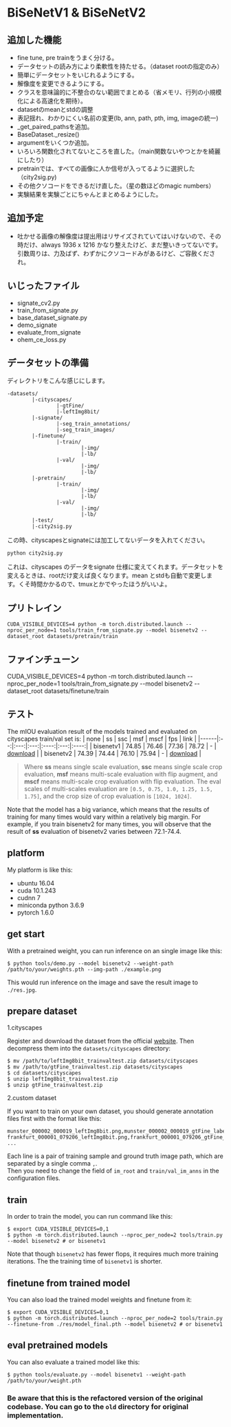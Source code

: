 # BiSeNetV1 & BiSeNetV2

## 追加した機能
- fine tune, pre trainをうまく分ける。
- データセットの読み方により柔軟性を持たせる。（dataset rootの指定のみ）
- 簡単にデータセットをいじれるようにする。
- 解像度を変更できるようにする。
- クラスを意味論的に不整合のない範囲でまとめる（省メモリ、行列の小規模化による高速化を期待）。
- datasetのmeanとstdの調整
- 表記揺れ、わかりにくい名前の変更(lb, ann, path, pth, img, imageの統一)
- _get_paired_pathsを追加。
- BaseDataset._resize()
- argumentをいくつか追加。
- いろいろ関数化されてないところを直した。（main関数ないやつとかを綺麗にしたり）
- pretrainでは、すべての画像に人か信号が入ってるように選択した（city2sig.py)
- その他クソコードをできるだけ直した。（星の数ほどのmagic numbers）
- 実験結果を実験ごとにちゃんとまとめるようにした。
## 追加予定

- 吐かせる画像の解像度は提出用はリサイズされていてはいけないので、その時だけ、always 1936 x 1216
かなり整えたけど、まだ整いきってないです。
引数周りは、力及ばず、わずかにクソコードみがあるけど、ご容赦くだされ。

## いじったファイル
- signate_cv2.py
- train_from_signate.py
- base_dataset_signate.py
- demo_signate
- evaluate_from_signate
- ohem_ce_loss.py
## データセットの準備
ディレクトリをこんな感じにします。
```
-datasets/
        |-cityscapes/
                |-gtFine/
                |-leftImg8bit/
        |-signate/
                |-seg_train_annotations/
                |-seg_train_images/
        |-finetune/
                |-train/
                        |-img/
                        |-lb/
                |-val/
                        |-img/
                        |-lb/
        |-pretrain/
                |-train/
                        |-img/
                        |-lb/
                |-val/
                        |-img/
                        |-lb/               
        |-test/
        |-city2sig.py
```
この時、cityscapesとsignateには加工してないデータを入れてください。
```
python city2sig.py
```
これは、cityscapes のデータをsignate 仕様に変えてくれます。データセットを変えるときは、rootだけ変えば良くなります。mean とstdも自動で変更します。くそ時間かかるので、tmuxとかでやったほうがいいよ。
## プリトレイン
```
CUDA_VISIBLE_DEVICES=4 python -m torch.distributed.launch --nproc_per_node=1 tools/train_from_signate.py --model bisenetv2 --dataset_root datasets/pretrain/train
```
## ファインチューン
CUDA_VISIBLE_DEVICES=4 python -m torch.distributed.launch --nproc_per_node=1 tools/train_from_signate.py --model bisenetv2 --dataset_root datasets/finetune/train

## テスト



The mIOU evaluation result of the models trained and evaluated on cityscapes train/val set is:
| none | ss | ssc | msf | mscf | fps | link |
|------|:--:|:---:|:---:|:----:|:---:|:----:|
| bisenetv1 | 74.85 | 76.46 | 77.36 | 78.72 | - | [download](https://drive.google.com/file/d/1e1_E7OrpjTaD5Rael7Fus5lg-uGZ5TUZ/view?usp=sharing) |
| bisenetv2 | 74.39 | 74.44 | 76.10 | 75.94 | - | [download](https://drive.google.com/file/d/1r_F-KZg-3s2pPcHRIuHZhZ0DQ0wocudk/view?usp=sharing) |

> Where **ss** means single scale evaluation, **ssc** means single scale crop evaluation, **msf** means multi-scale evaluation with flip augment, and **mscf** means multi-scale crop evaluation with flip evaluation. The eval scales of multi-scales evaluation are `[0.5, 0.75, 1.0, 1.25, 1.5, 1.75]`, and the crop size of crop evaluation is `[1024, 1024]`.

Note that the model has a big variance, which means that the results of training for many times would vary within a relatively big margin. For example, if you train bisenetv2 for many times, you will observe that the result of **ss** evaluation of bisenetv2 varies between 72.1-74.4. 


## platform
My platform is like this: 
* ubuntu 16.04
* cuda 10.1.243
* cudnn 7
* miniconda python 3.6.9
* pytorch 1.6.0


## get start
With a pretrained weight, you can run inference on an single image like this: 
```
$ python tools/demo.py --model bisenetv2 --weight-path /path/to/your/weights.pth --img-path ./example.png
```
This would run inference on the image and save the result image to `./res.jpg`.


## prepare dataset

1.cityscapes  

Register and download the dataset from the official [website](https://www.cityscapes-dataset.com/). Then decompress them into the `datasets/cityscapes` directory:  
```
$ mv /path/to/leftImg8bit_trainvaltest.zip datasets/cityscapes
$ mv /path/to/gtFine_trainvaltest.zip datasets/cityscapes
$ cd datasets/cityscapes
$ unzip leftImg8bit_trainvaltest.zip
$ unzip gtFine_trainvaltest.zip
```

2.custom dataset  

If you want to train on your own dataset, you should generate annotation files first with the format like this: 
```
munster_000002_000019_leftImg8bit.png,munster_000002_000019_gtFine_labelIds.png
frankfurt_000001_079206_leftImg8bit.png,frankfurt_000001_079206_gtFine_labelIds.png
...
```
Each line is a pair of training sample and ground truth image path, which are separated by a single comma `,`.   
Then you need to change the field of `im_root` and `train/val_im_anns` in the configuration files.

## train
In order to train the model, you can run command like this: 
```
$ export CUDA_VISIBLE_DEVICES=0,1
$ python -m torch.distributed.launch --nproc_per_node=2 tools/train.py --model bisenetv2 # or bisenetv1
```

Note that though `bisenetv2` has fewer flops, it requires much more training iterations. The the training time of `bisenetv1` is shorter.


## finetune from trained model
You can also load the trained model weights and finetune from it:
```
$ export CUDA_VISIBLE_DEVICES=0,1
$ python -m torch.distributed.launch --nproc_per_node=2 tools/train.py --finetune-from ./res/model_final.pth --model bisenetv2 # or bisenetv1
```


## eval pretrained models
You can also evaluate a trained model like this: 
```
$ python tools/evaluate.py --model bisenetv1 --weight-path /path/to/your/weight.pth
```

### Be aware that this is the refactored version of the original codebase. You can go to the `old` directory for original implementation.


